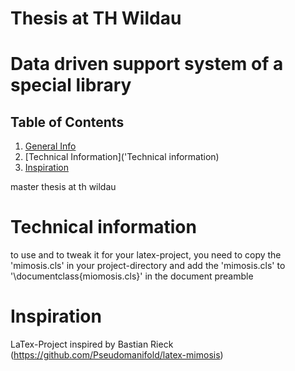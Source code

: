 # Thesis at TH Wildau

# Data driven support system of a special library

## Table of Contents
1. [General Info](#about-the-project)
1. [Technical Information]('Technical information)
1. [Inspiration](#inspiration)

master thesis at th wildau

# Technical information
to use and to tweak it for your latex-project, 
you need to copy the 'mimosis.cls' in your project-directory and 
add the 'mimosis.cls' to '\documentclass{miomosis.cls}' in the document preamble

# Inspiration
LaTex-Project inspired by Bastian Rieck (https://github.com/Pseudomanifold/latex-mimosis)
